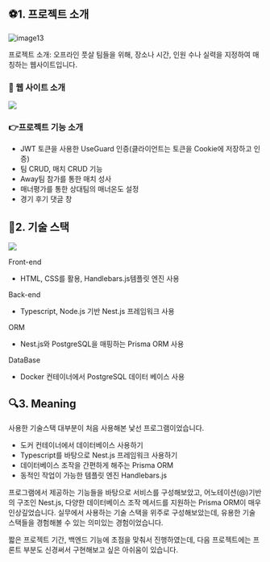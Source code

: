 ## ⚽1. 프로젝트 소개

![image13](https://github.com/sangmin0806/FootBall_Matching_Site/assets/134148399/b91b7ea9-487c-42ff-bc30-2ddae3f3e446)


프로젝트 소개: 오프라인 풋살 팀들을 위해, 장소나 시간, 인원 수나 실력을 지정하여 매칭하는 웹사이트입니다.

### 📘 웹 사이트 소개
![](https://velog.velcdn.com/images/cjstkd2866/post/ceb12501-78b1-4a02-ae33-47f98b46214d/image.gif)
### 👉프로젝트 기능 소개
-  JWT 토큰을 사용한 UseGuard 인증(클라이언트는 토큰을 Cookie에 저장하고 인증)
-  팀 CRUD, 매치 CRUD 기능
- Away팀 참가를 통한 매치 성사
- 매너평가를 통한 상대팀의 매너온도 설정
- 경기 후기 댓글 창
## 🔨2. 기술 스택
![](https://velog.velcdn.com/images/cjstkd2866/post/38aa1353-de4a-4b6b-ba8b-48deda629c51/image.png)

Front-end
- HTML, CSS를 활용, Handlebars.js템플릿 엔진 사용

Back-end
- Typescript, Node.js 기반 Nest.js 프레임워크 사용

ORM
- Nest.js와 PostgreSQL을 매핑하는 Prisma ORM 사용

DataBase
- Docker 컨테이너에서 PostgreSQL 데이터 베이스 사용

## 🔍3. Meaning
사용한 기술스택 대부분이 처음 사용해본 낯선 프로그램이었습니다.
- 도커 컨테이너에서 데이터베이스 사용하기
- Typescript를 바탕으로 Nest.js 프레임워크 사용하기
- 데이터베이스 조작을 간편하게 해주는 Prisma ORM
- 동적인 작업이 가능한 템플릿 엔진 Handlebars.js

프로그램에서 제공하는 기능들을 바탕으로 서비스를 구성해보았고, 어노테이션(@)기반의 구조인 Nest.js, 다양한 데이터베이스 조작 메서드를 지원하는 Prisma ORM이 매우 인상깊었습니다.
실무에서 사용하는 기술 스택을 위주로 구성해보았는데, 유용한 기술 스택들을 경험해볼 수 있는 의미있는 경험이었습니다.

짧은 프로젝트 기간, 백엔드 기능에 초점을 맞춰서 진행하였는데, 다음 프로젝트에는 프론트 부분도 신경써서 구현해보고 싶은 아쉬움이 있습니다.
